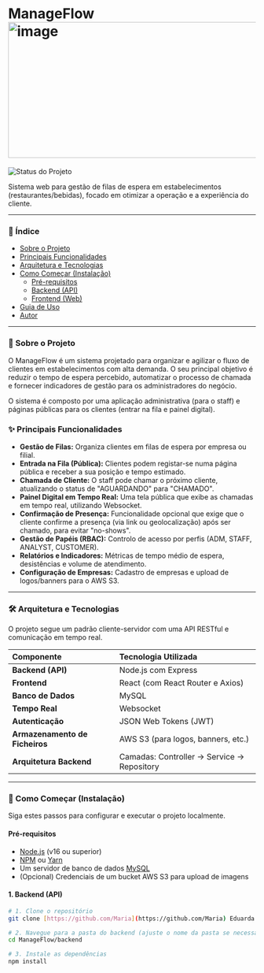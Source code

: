  #   ManageFlow <img width="511" height="276" alt="image" src="https://github.com/user-attachments/assets/7bd6c4e9-3689-4760-8a40-00bfa77f138b" />

![Status do Projeto](https://img.shields.io/badge/Status-Concluído%20(TCC)-brightgreen)

Sistema web para gestão de filas de espera em estabelecimentos (restaurantes/bebidas), focado em otimizar a operação e a experiência do cliente. 

---

### 📖 Índice

- [Sobre o Projeto](#-sobre-o-projeto)
- [Principais Funcionalidades](#-principais-funcionalidades)
- [Arquitetura e Tecnologias](#-arquitetura-e-tecnologias)
- [Como Começar (Instalação)](#-como-começar-instalação)
  - [Pré-requisitos](#pré-requisitos)
  - [Backend (API)](#backend-api)
  - [Frontend (Web)](#frontend-web)
- [Guia de Uso](#-guia-de-uso)
- [Autor](#-autor)

---

### 🎯 Sobre o Projeto

O ManageFlow é um sistema projetado para organizar e agilizar o fluxo de clientes em estabelecimentos com alta demanda. O seu principal objetivo é reduzir o tempo de espera percebido, automatizar o processo de chamada e fornecer indicadores de gestão para os administradores do negócio. 

O sistema é composto por uma aplicação administrativa (para o staff) e páginas públicas para os clientes (entrar na fila e painel digital). 

### ✨ Principais Funcionalidades

- **Gestão de Filas:** Organiza clientes em filas de espera por empresa ou filial.
- **Entrada na Fila (Pública):** Clientes podem registar-se numa página pública e receber a sua posição e tempo estimado. 
- **Chamada de Cliente:** O staff pode chamar o próximo cliente, atualizando o status de "AGUARDANDO" para "CHAMADO". 
- **Painel Digital em Tempo Real:** Uma tela pública que exibe as chamadas em tempo real, utilizando Websocket. 
- **Confirmação de Presença:** Funcionalidade opcional que exige que o cliente confirme a presença (via link ou geolocalização) após ser chamado, para evitar "no-shows". 
- **Gestão de Papéis (RBAC):** Controlo de acesso por perfis (ADM, STAFF, ANALYST, CUSTOMER). 
- **Relatórios e Indicadores:** Métricas de tempo médio de espera, desistências e volume de atendimento. 
- **Configuração de Empresas:** Cadastro de empresas e upload de logos/banners para o AWS S3. 

---

### 🛠️ Arquitetura e Tecnologias

O projeto segue um padrão cliente-servidor com uma API RESTful e comunicação em tempo real.

| Componente | Tecnologia Utilizada |
| :--- | :--- |
| **Backend (API)** | Node.js com Express |
| **Frontend** | React (com React Router e Axios) |
| **Banco de Dados** | MySQL  |
| **Tempo Real** | Websocket |
| **Autenticação** | JSON Web Tokens (JWT)  |
| **Armazenamento de Ficheiros** | AWS S3 (para logos, banners, etc.)  |
| **Arquitetura Backend** | Camadas: Controller → Service → Repository  |

---

### 🏁 Como Começar (Instalação)

Siga estes passos para configurar e executar o projeto localmente.

#### Pré-requisitos

- [Node.js](https://nodejs.org/) (v16 ou superior)
- [NPM](https://www.npmjs.com/) ou [Yarn](https://yarnpkg.com/)
- Um servidor de banco de dados [MySQL](https://www.mysql.com/)
- (Opcional) Credenciais de um bucket AWS S3 para upload de imagens 

#### 1. Backend (API)

```bash
# 1. Clone o repositório
git clone [https://github.com/Maria](https://github.com/Maria) Eduarda Lustre/ManageFlow.git 

# 2. Navegue para a pasta do backend (ajuste o nome da pasta se necessário)
cd ManageFlow/backend

# 3. Instale as dependências
npm install

